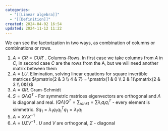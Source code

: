 ```yaml
---
categories:
  - "[[Linear algebra]]"
  - "[[Definition]]"
created: 2024-04-02 16:54
updated: 2024-11-12 11:22
---
```

We can see the factorization in two ways, as combination of columns or combinations or rows.

 1. $A=CR=CUR'$ . Columns-Rows. In first case we take columns from $A$ in $C$, in second case $C$ are the rows from the A, but we will need another matrix between them 
 2. $A=LU$. Elimination, solving linear equations for square invertible matrices
     $\pmatrix{2 & 3 \\ 4 & 7} = \pmatrix{1 & 0 \\ 2 & 1}\pmatrix{2 & 3 \\ 0&1}$
 4. $A=QR$. Gram-Schmidt
 5. $S=Q \Lambda Q^T$ - For symmetric matrices eigenvectors are orthogonal and $\Lambda$ is diagonal and real. $(Q \Lambda)Q^T = \sum_{rank 1} = \sum \lambda_i q_i q_i^T$ - every element is simmetric. 
    $S q_1 = \lambda_1 q_1 q_1^T q_1 = \lambda_1 q_1$
 6. $A=X \Lambda X^{-1}$
 7. $A=U \Sigma V^{-1}$ . $U$ and $V$ are orthogonal, $\Sigma$ - diagonal 
